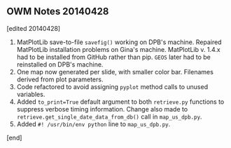 ## OWM Notes 20140428

[edited 20140428]

 1. MatPlotLib save-to-file `savefig()` working on DPB's machine. Repaired MatPlotLib installation problems on Gina's machine. MatPlotLib v. 1.4.x had to be installed from GitHub rather than pip. `GEOS` later had to be reinstalled on DPB's machine.
 1. One map now generated per slide, with smaller color bar. Filenames derived from plot parameters.
 1. Code refactored to avoid assigning `pyplot` method calls to unused variables.
 1. Added `to_print=True` default argument to both `retrieve.py` functions to suppress verbose timing information. Change also made to `retrieve.get_single_date_data_from_db()` call in `map_us_dpb.py`.
 1. Added `#! /usr/bin/env python` line to `map_us_dpb.py`.

[end]
